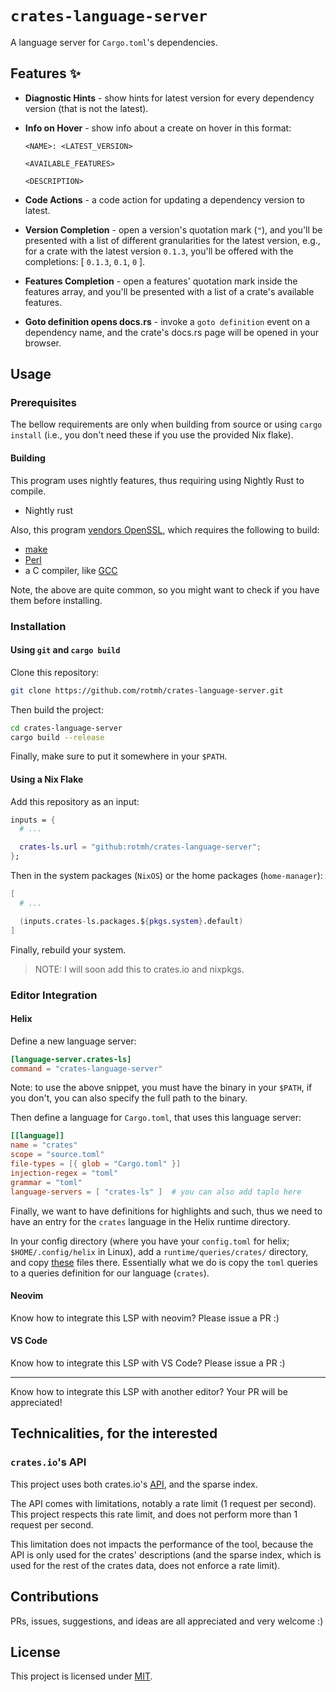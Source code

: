 # `crates-language-server`

A language server for `Cargo.toml`'s dependencies.

## Features ✨

- **Diagnostic Hints** - show hints for latest version for every dependency version (that is not the latest).
- **Info on Hover** - show info about a create on hover in this format:

  ```
  <NAME>: <LATEST_VERSION>

  <AVAILABLE_FEATURES>

  <DESCRIPTION>
  ```

- **Code Actions** - a code action for updating a dependency version to latest.
- **Version Completion** - open a version's quotation mark (`"`), and you'll be presented with a list of different granularities for the latest version, e.g., for a crate with the latest version `0.1.3`, you'll be offered with the completions: [ `0.1.3`, `0.1`, `0` ].
- **Features Completion** - open a features' quotation mark inside the features array, and you'll be presented with a list of a crate's available features.
- **Goto definition opens docs.rs** - invoke a `goto definition` event on a dependency name, and the crate's docs.rs page will be opened in your browser.

## Usage

### Prerequisites

The bellow requirements are only when building from source or using `cargo install` (i.e., you don't need these if you use the provided Nix flake).

#### Building

This program uses nightly features, thus requiring using Nightly Rust to compile.

- Nightly rust

Also, this program [vendors OpenSSL](https://docs.rs/openssl/latest/openssl/#vendored), which requires the following to build:

- [make](https://www.gnu.org/software/make/)
- [Perl](https://www.perl.org/get.html)
- a C compiler, like [GCC](https://gcc.gnu.org/)

Note, the above are quite common, so you might want to check if you have them before installing.

### Installation

#### Using `git` and `cargo build`

Clone this repository:

```bash
git clone https://github.com/rotmh/crates-language-server.git
```

Then build the project:

```bash
cd crates-language-server
cargo build --release
```

Finally, make sure to put it somewhere in your `$PATH`.

#### Using a Nix Flake

Add this repository as an input:

```nix
inputs = {
  # ...

  crates-ls.url = "github:rotmh/crates-language-server";
};
```

Then in the system packages (`NixOS`) or the home packages (`home-manager`):

```nix
[
  # ...

  (inputs.crates-ls.packages.${pkgs.system}.default)
]
```

Finally, rebuild your system.

> NOTE: I will soon add this to crates.io and nixpkgs.

### Editor Integration

#### Helix

Define a new language server:

```toml
[language-server.crates-ls]
command = "crates-language-server"
```

Note: to use the above snippet, you must have the binary in your `$PATH`, if you don't, you can also specify the full path to the binary.

Then define a language for `Cargo.toml`, that uses this language server:

```toml
[[language]]
name = "crates"
scope = "source.toml"
file-types = [{ glob = "Cargo.toml" }]
injection-regex = "toml"
grammar = "toml"
language-servers = [ "crates-ls" ]  # you can also add taplo here
```

Finally, we want to have definitions for highlights and such, thus we need to have an entry for the `crates` language in the Helix runtime directory.

In your config directory (where you have your `config.toml` for helix; `$HOME/.config/helix` in Linux), add a `runtime/queries/crates/` directory, and copy [these](https://github.com/helix-editor/helix/tree/master/runtime/queries/toml) files there. Essentially what we do is copy the `toml` queries to a queries definition for our language (`crates`).

#### Neovim

Know how to integrate this LSP with neovim? Please issue a PR :)

#### VS Code

Know how to integrate this LSP with VS Code? Please issue a PR :)

---

Know how to integrate this LSP with another editor? Your PR will be appreciated!

## Technicalities, for the interested

### `crates.io`'s API

This project uses both crates.io's [API](https://crates.io/data-access#api), and the sparse index.

The API comes with limitations, notably a rate limit (1 request per second). This project respects this rate limit, and does not perform more than 1 request per second.

This limitation does not impacts the performance of the tool, because the API is only used for the crates' descriptions (and the sparse index, which is used for the rest of the crates data, does not enforce a rate limit).

## Contributions

PRs, issues, suggestions, and ideas are all appreciated and very welcome :)

## License

This project is licensed under [MIT](https://choosealicense.com/licenses/mit/).
